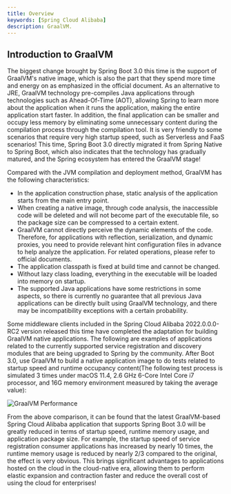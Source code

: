 ```yaml
---
title: Overview
keywords: [Spring Cloud Alibaba]
description: GraalVM.
---
```


## Introduction to GraalVM

The biggest change brought by Spring Boot 3.0 this time is the support of GraalVM's native image, which is also the part that they spend more time and energy on as emphasized in the official document. As an alternative to JRE, GraalVM technology pre-compiles Java applications through technologies such as Ahead-Of-Time (AOT), allowing Spring to learn more about the application when it runs the application, making the entire application start faster. In addition, the final application can be smaller and occupy less memory by eliminating some unnecessary content during the compilation process through the compilation tool. It is very friendly to some scenarios that require very high startup speed, such as Serverless and FaaS scenarios! This time, Spring Boot 3.0 directly migrated it from Spring Native to Spring Boot, which also indicates that the technology has gradually matured, and the Spring ecosystem has entered the GraalVM stage!

Compared with the JVM compilation and deployment method, GraalVM has the following characteristics:

* In the application construction phase, static analysis of the application starts from the main entry point.
* When creating a native image, through code analysis, the inaccessible code will be deleted and will not become part of the executable file, so the package size can be compressed to a certain extent.
* GraalVM cannot directly perceive the dynamic elements of the code. Therefore, for applications with reflection, serialization, and dynamic proxies, you need to provide relevant hint configuration files in advance to help analyze the application. For related operations, please refer to official documents.
* The application classpath is fixed at build time and cannot be changed.
* Without lazy class loading, everything in the executable will be loaded into memory on startup.
* The supported Java applications have some restrictions in some aspects, so there is currently no guarantee that all previous Java applications can be directly built using GraalVM technology, and there may be incompatibility exceptions with a certain probability.

Some middleware clients included in the Spring Cloud Alibaba 2022.0.0.0-RC2 version released this time have completed the adaptation for building GraalVM native applications. The following are examples of applications related to the currently supported service registration and discovery modules that are being upgraded to Spring by the community. After Boot 3.0, use GraalVM to build a native application image to do tests related to startup speed and runtime occupancy content(The following test process is simulated 3 times under macOS 11.4, 2.6 GHz 6-Core Intel Core i7 processor, and 16G memory environment measured by taking the average value):

![GraalVM Performance](https://sca-storage.oss-cn-hangzhou.aliyuncs.com/website/docs/zh/graalvm_performance.jpg)

From the above comparison, it can be found that the latest GraalVM-based Spring Cloud Alibaba application that supports Spring Boot 3.0 will be greatly reduced in terms of startup speed, runtime memory usage, and application package size. For example, the startup speed of service registration consumer applications has increased by nearly 10 times, the runtime memory usage is reduced by nearly 2/3 compared to the original, the effect is very obvious. This brings significant advantages to applications hosted on the cloud in the cloud-native era, allowing them to perform elastic expansion and contraction faster and reduce the overall cost of using the cloud for enterprises!